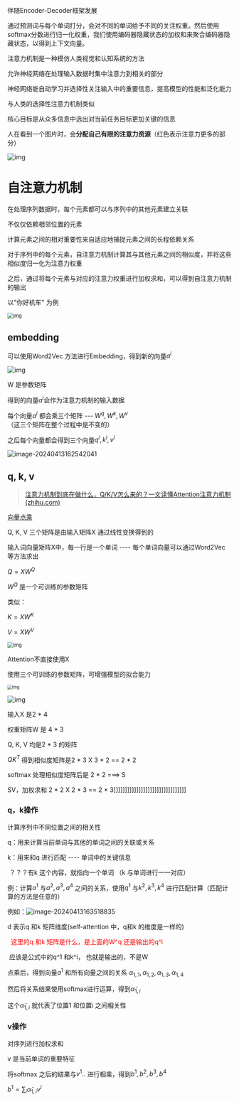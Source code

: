 伴随Encoder-Decoder框架发展

通过预测词与每个单词打分，会对不同的单词给予不同的关注权重。然后使用softmax分数进行归一化权重，我们使用编码器隐藏状态的加权和来聚合编码器隐藏状态，以得到上下文向量。





注意力机制是一种模仿人类视觉和认知系统的方法

允许神经网络在处理输入数据时集中注意力到相关的部分

神经网络能自动学习并选择性关注输入中的重要信息，提高模型的性能和泛化能力

与人类的选择性注意力机制类似

核心目标是从众多信息中选出对当前任务目标更加关键的信息







人在看到一个图片时，会**分配自己有限的注意力资源**（红色表示注意力更多的部分）

![img](image/注意力机制/v2-43d8ebce2c5a2cb511331014a05aa688_720w.webp)



# 自注意力机制

在处理序列数据时，每个元素都可以与序列中的其他元素建立关联

不仅仅依赖相邻位置的元素



计算元素之间的相对重要性来自适应地捕捉元素之间的长程依赖关系



对于序列中的每个元素，自注意力机制计算其与其他元素之间的相似度，并将这些相似度归一化为注意力权重

之后，通过将每个元素与对应的注意力权重进行加权求和，可以得到自注意力机制的输出



以"你好机车" 为例

<img src="image/注意力机制/v2-0c9dcf56256ea5f46d25bd76bfdd673b_720w.webp" alt="img" style="zoom:80%;" />

## embedding

可以使用Word2Vec 方法进行Embedding，得到新的向量$a^i$

![img](image/注意力机制/v2-9fe4d5fc975470cd65ecd45351566447_720w.webp)

W 是参数矩阵



得到的向量$a^i$会作为注意力机制的输入数据





每个向量$a^i$ 都会乘三个矩阵 --- $W^q, W^k, W^v$（这三个矩阵在整个过程中是不变的）

之后每个向量都会得到三个向量$q^i, k^i, v^i$ 

![image-20240413162542041](image/注意力机制/image-20240413162542041.png)

## q, k, v

> [注意力机制到底在做什么，Q/K/V怎么来的？一文读懂Attention注意力机制 (zhihu.com)](https://www.zhihu.com/tardis/zm/art/414084879?source_id=1005)



[向量点乘](./向量点乘.md)



Q, K, V 三个矩阵是由输入矩阵X 通过线性变换得到的

输入词向量矩阵X中，每一行是一个单词 ----  每个单词向量可以通过Word2Vec 等方法求出

$Q = XW^Q$

$W^Q$ 是一个可训练的参数矩阵

类似：

$K = XW^K$

$V = XW^V$



<img src="image/注意力机制/v2-d496276870ae6683398146687ade1ccb_b.webp" alt="img" style="zoom: 80%;" />

Attention不直接使用X

使用三个可训练的参数矩阵，可增强模型的拟合能力



<img src="image/注意力机制/v2-dc34720407c148d020091efa743f6317_b.webp" alt="img" style="zoom:67%;" />



![img](image/注意力机制/v2-adb76831d3de9c8c830cc5222aa65f0f_b.webp)

输入X 是2 * 4

权重矩阵W 是 4 * 3

Q, K, V 均是2 * 3 的矩阵 

$QK^T$ 得到相似度矩阵是2 * 3 X 3 * 2 == 2 * 2

softmax 处理相似度矩阵后是 2 * 2 ===> S

SV，加权求和 2 * 2 X 2 * 3 == 2 * 3]]]]]]]]]]]]]]]]]]]]]]]]]]]]]]]]







### q，k操作

计算序列中不同位置之间的相关性



q：用来计算当前单词与其他的单词之间的关联或关系

k：用来和q 进行匹配 ---- 单词中的关键信息

​		？？？有k 这个内容，就指向一个单词 （k 与单词进行一一对应）



例：计算$a^1$ 与$a^2, a^3, a^4$ 之间的关系，使用$q^1$ 与$k^2, k^3, k^4$ 进行匹配计算（匹配计算的方法是任意的）

例如：![image-20240413163518835](image/注意力机制/image-20240413163518835.png)



d 表示q 和k 矩阵维度(self-attention 中，q和k 的维度是一样的)

​	<font color="red"> 这里的q 和k 矩阵是什么，是上面的W^q 还是输出的q^i</font>

​		应该是公式中的q^1 和k^i， 也就是输出的，不是W





点乘后，得到向量$a^1$ 和所有向量之间的关系 $\alpha_{1,1}, \alpha_{1,2},\alpha_{1,3},\alpha_{1,4}$

然后将关系结果使用softmax进行运算，得到$\widetilde{\alpha}_{1,i}$



这个$\widetilde{\alpha}_{1,i}$ 就代表了位置1 和位置i 之间相关性





### v操作

对序列进行加权求和



v 是当前单词的重要特征



将softmax 之后的结果与$v^1..$ 进行相乘，得到$b^1, b^2, b^3, b^4$

$b^1 = \sum_{i}\widetilde{\alpha}_{1,i}v^i$











